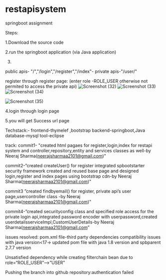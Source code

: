 # restapisystem
springboot assignment


Steps:


1.Download the source code


2.run the springboot application (via Java application)


3.
public apis- "/","/login","/register","/index"- 
private apis-"/user/"



register through register page:
(enter role -ROLE_USER otherwise not permited to access the private api)
![Screenshot (32)](https://user-images.githubusercontent.com/71774839/230842309-0fc061b1-6ed5-4921-8d9f-79896b2c4dcd.png)
![Screenshot (33)](https://user-images.githubusercontent.com/71774839/230842337-eacc1370-0dfd-4768-95b8-7ad02de30191.png)
![Screenshot (34)](https://user-images.githubusercontent.com/71774839/230842360-5d99ba97-1d3d-4109-93d1-45671a8a2e2d.png)


![Screenshot (35)](https://user-images.githubusercontent.com/71774839/230842289-d23e91a9-6495-4077-83f0-5281d1c02841.png)


4.login through login page



5.you will get Success url page



Techstack:-
frontend-thymelef ,bootstrap
backend-springboot,Java
database-mysql
tool-eclipse




track:
commit1- "created html pagaes for register,login,index for restapi system and controller,repository,entity and services classes as well-by Neeraj Sharma(neerajsharmaa2101@gmail.com)"


commit2-”created createUser() for register
integrated spbootstarter security framework
 created  and reused base page and designed login,register and index pages using bootstrap cdn-by Neeraj Sharma(neerajsharmaa2101@gmail.com)"


commit3 ”created findbyemail() for register, private api’s user page,usercontroller class
-by Neeraj Sharma(neerajsharmaa2101@gmail.com)"


commit4-”created securityconfig class and specified role access for the private login api,integrated password encoder with userpassword,created userdetailsserviceImpl,CustomUserDetails-by Neeraj Sharma(neerajsharmaa2101@gmail.com”


issues resolved:
pom.xml file-third party dependencies compatibility issues with java version<17->  updated pom file with java 1.8 version and spbparent 2.7.7 version


Unsatisfied dependency while creating filterchain bean due to role=“ROLE_USER”-->”USER”


Pushing the branch into github repository:authentication failed
